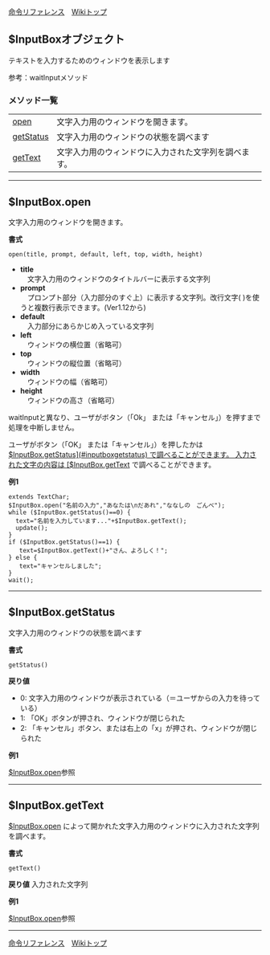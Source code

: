 
[命令リファレンス](./reference)&emsp;[Wikiトップ](./)

<title>命令リファレンス - $InputBox</title>

## $InputBoxオブジェクト

テキストを入力するためのウィンドウを表示します

参考：waitInputメソッド

### メソッド一覧

|||
|-|-|
|[open](#inputboxopen)|文字入力用のウィンドウを開きます。|  
|[getStatus](#inputboxgetstatus)|文字入力用のウィンドウの状態を調べます|  
|[getText](#inputboxgettext)|文字入力用のウィンドウに入力された文字列を調べます。|  

***

## $InputBox.open

文字入力用のウィンドウを開きます。

**書式**
```
open(title, prompt, default, left, top, width, height) 
```

- **title**  
&emsp;文字入力用のウィンドウのタイトルバーに表示する文字列
- **prompt**  
&emsp;プロンプト部分（入力部分のすぐ上）に表示する文字列。改行文字( )を使うと複数行表示できます。(Ver1.12から)
- **default**  
&emsp;入力部分にあらかじめ入っている文字列
- **left**  
&emsp;ウィンドウの横位置（省略可）
- **top**  
&emsp;ウィンドウの縦位置（省略可）
- **width**  
&emsp;ウィンドウの幅（省略可）
- **height**  
&emsp;ウィンドウの高さ（省略可）

waitInputと異なり、ユーザがボタン（「Ok」 または「キャンセル」）を押すまで処理を中断しません。

ユーザがボタン（「OK」 または「キャンセル」）を押したかは[$InputBox.getStatus](#inputboxgetstatus) で調べることができます。  
入力された文字の内容は [$InputBox.getText](#inputboxgettext) で調べることができます。

**例1**
```
extends TextChar;
$InputBox.open("名前の入力","あなたは\nだあれ","ななしの　ごんべ");
while ($InputBox.getStatus()==0) {
  text="名前を入力しています..."+$InputBox.getText();
  update();
}
if ($InputBox.getStatus()==1) {  
   text=$InputBox.getText()+"さん、よろしく！";
} else {
   text="キャンセルしました";
}
wait();
```

***

## $InputBox.getStatus

文字入力用のウィンドウの状態を調べます

**書式**
```
getStatus()
```

**戻り値**
- 0: 文字入力用のウィンドウが表示されている（＝ユーザからの入力を待っている）  
- 1: 「OK」ボタンが押され、ウィンドウが閉じられた  
- 2: 「キャンセル」ボタン、または右上の「x」が押され、ウィンドウが閉じられた

**例1**

[$InputBox.open](#inputboxopen)参照

***

## $InputBox.getText

[$InputBox.open](#inputboxopen) によって開かれた文字入力用のウィンドウに入力された文字列を調べます。

**書式**
```
getText()
```

**戻り値**
入力された文字列

**例1**

[$InputBox.open](#inputboxopen)参照

***

[命令リファレンス](./reference)&emsp;[Wikiトップ](./)

